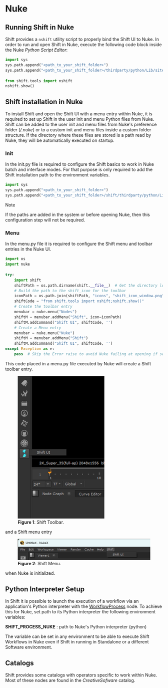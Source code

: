 # Nuke

## Running Shift in Nuke

Shift provides a `nshift` utility script to properly bind the Shift UI to Nuke. In order to run and open Shift in Nuke, execute the following code block inside the Nuke *Python Script Editor*:

```python
import sys
sys.path.append("<path_to_your_shift_folder>")
sys.path.append("<path_to_your_shift_folder>/thirdparty/python/Lib/site-packages")

from shift.tools import nshift
nshift.show()
```

## Shift installation in Nuke

To install Shift and open the Shift UI with a menu entry within Nuke, it is required to set up Shift in the user init and menu Python files from Nuke. Shift can be added to the user init and menu files from Nuke's preference folder (*<home directory>/.nuke*) or to a custom init and menu files inside a custom folder structure. If the directory where these files are stored is a path read by Nuke, they will be automatically executed on startup.


### Init

In the init.py file is required to configure the Shift basics to work in Nuke batch and interface modes. For that purpose is only required to add the Shift installation path to the environment variables. 

```python
import sys
sys.path.append("<path_to_your_shift_folder>")
sys.path.append("<path_to_your_shift_folder>/shift/thirdparty/python/Lib/site-packages")
```

>[!NOTE]
> If the paths are added in the system or before opening Nuke, then this configuration step will not be required.


### Menu

In the menu.py file it is required to configure the Shift menu and toolbar entries in the Nuke UI.


```python
import os
import nuke

try:
    import shift
    shiftPath = os.path.dirname(shift.__file__)  # Get the directory location of Shift
    # Build the path to the shift_icon for the toolbar
    iconPath = os.path.join(shiftPath, "icons", "shift_icon_window.png")
    shiftCode = "from shift.tools import nshift;nshift.show()"
    # Create the toolbar entry
    menubar = nuke.menu("Nodes")
    shiftM = menubar.addMenu("Shift", icon=iconPath)
    shiftM.addCommand("Shift UI", shiftCode, '')
    # Create a Menu entry
    menubar = nuke.menu("Nuke")
    shiftM = menubar.addMenu("Shift")
    shiftM.addCommand("Shift UI", shiftCode, '')
except Exception as e:
    pass  # Skip the Error raise to avoid Nuke failing at opening if setting up the menu does not work on startup.
```

This code placed in a menu.py file executed by Nuke will create a Shift toolbar entry.



<figure>
      <img src="../../images/nuke/shift_toolbar.png" alt="UI">
      <figcaption><b>Figure 1</b>: Shift Toolbar.</figcaption>
</figure>

and a Shift menu entry

<figure>
      <img src="../../images/nuke/shift_menu.png" alt="UI">
      <figcaption><b>Figure 2</b>: Shift Menu.</figcaption>
</figure>

when Nuke is initialized.

## Python Interpreter Setup
In Shift it is possible to launch the execution of a workflow via an application's Python interpreter with the [WorkflowProcess](../reference/nodes/workflow#workflowProcess-node) node. To achieve this for Nuke, set path to its Python interpreter the following environment variables:


**SHIFT_PROCESS_NUKE** : path to Nuke's Python interpreter (python)

The variable can be set in any environment to be able to execute Shift Workflows in Nuke even if Shift in running in Standalone or a different Software environment.

## Catalogs

Shift provides some catalogs with operators specific to work within Nuke. Most of these nodes are found in the *CreativeSofware* catalog. 


<!-- ### Examples
This section is reserved to an example video of how to use Shift in Nuke.
 -->

